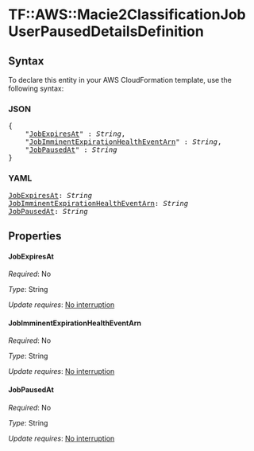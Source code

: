 # TF::AWS::Macie2ClassificationJob UserPausedDetailsDefinition

## Syntax

To declare this entity in your AWS CloudFormation template, use the following syntax:

### JSON

<pre>
{
    "<a href="#jobexpiresat" title="JobExpiresAt">JobExpiresAt</a>" : <i>String</i>,
    "<a href="#jobimminentexpirationhealtheventarn" title="JobImminentExpirationHealthEventArn">JobImminentExpirationHealthEventArn</a>" : <i>String</i>,
    "<a href="#jobpausedat" title="JobPausedAt">JobPausedAt</a>" : <i>String</i>
}
</pre>

### YAML

<pre>
<a href="#jobexpiresat" title="JobExpiresAt">JobExpiresAt</a>: <i>String</i>
<a href="#jobimminentexpirationhealtheventarn" title="JobImminentExpirationHealthEventArn">JobImminentExpirationHealthEventArn</a>: <i>String</i>
<a href="#jobpausedat" title="JobPausedAt">JobPausedAt</a>: <i>String</i>
</pre>

## Properties

#### JobExpiresAt

_Required_: No

_Type_: String

_Update requires_: [No interruption](https://docs.aws.amazon.com/AWSCloudFormation/latest/UserGuide/using-cfn-updating-stacks-update-behaviors.html#update-no-interrupt)

#### JobImminentExpirationHealthEventArn

_Required_: No

_Type_: String

_Update requires_: [No interruption](https://docs.aws.amazon.com/AWSCloudFormation/latest/UserGuide/using-cfn-updating-stacks-update-behaviors.html#update-no-interrupt)

#### JobPausedAt

_Required_: No

_Type_: String

_Update requires_: [No interruption](https://docs.aws.amazon.com/AWSCloudFormation/latest/UserGuide/using-cfn-updating-stacks-update-behaviors.html#update-no-interrupt)

